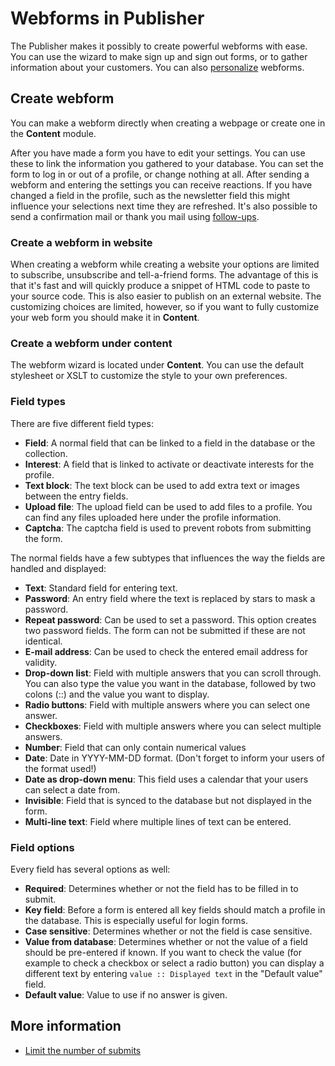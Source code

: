 # Webforms in Publisher

The Publisher makes it possibly to create powerful webforms with ease. 
You can use the wizard to make sign up and sign out forms, or to gather 
information about your customers. You can also [personalize](./personalization) 
webforms.

## Create webform

You can make a webform directly when creating a webpage or create one in 
the **Content** module.

After you have made a form you have to edit your settings. You can use 
these to link the information you gathered to your database. You can set 
the form to log in or out of a profile, or change nothing at all. After 
sending a webform and entering the settings you can receive reactions. If 
you have changed a field in the profile, such as the newsletter field this 
might influence your selections next time they are refreshed. It's also 
possible to send a confirmation mail or thank you mail using [follow-ups](./follow-up-manager).

### Create a webform in website

When creating a webform while creating a website your options are limited 
to subscribe, unsubscribe and tell-a-friend forms. The advantage of this 
is that it's fast and will quickly produce a snippet of HTML code to paste 
to your source code. This is also easier to publish on an external website. 
The customizing choices are limited, however, so if you want to fully customize 
your web form you should make it in **Content**.

### Create a webform under content

The webform wizard is located under **Content**. You can use the default 
stylesheet or XSLT to customize the style to your own preferences.

### Field types

There are five different field types:

* **Field**: A normal field that can be linked to a field in the database 
or the collection.
* **Interest**: A field that is linked to activate or deactivate interests 
for the profile.
* **Text block**: The text block can be used to add extra text or images 
between the entry fields.
* **Upload file**: The upload field can be used to add files to a profile. 
You can find any files uploaded here under the profile information.
* **Captcha**: The captcha field is used to prevent robots from submitting 
the form.

The normal fields have a few subtypes that influences the way the fields 
are handled and displayed:

* **Text**: Standard field for entering text.
* **Password**: An entry field where the text is replaced by stars to 
mask a password.
* **Repeat password**: Can be used to set a password. This option creates 
two password fields. The form can not be submitted if these are not identical.
* **E-mail address**: Can be used to check the entered email address for validity.
* **Drop-down list**: Field with multiple answers that you can scroll 
through. You can also type the value you want in the database, followed by 
two colons (::) and the value you want to display.
* **Radio buttons**: Field with multiple answers where you can select one answer.
* **Checkboxes**: Field with multiple answers where you can select multiple 
answers.
* **Number**: Field that can only contain numerical values
* **Date**: Date in YYYY-MM-DD format. (Don't forget to inform your users 
of the format used!)
* **Date as drop-down menu**: This field uses a calendar that your users 
can select a date from.
* **Invisible**: Field that is synced to the database but not displayed 
in the form.
* **Multi-line text**: Field where multiple lines of text can be entered.

### Field options

Every field has several options as well:

* **Required**: Determines whether or not the field has to be filled in 
to submit.
* **Key field**: Before a form is entered all key fields should match 
a profile in the database. This is especially useful for login forms.
* **Case sensitive**: Determines whether or not the field is case 
sensitive.
* **Value from database**: Determines whether or not the value of a field 
should be pre-entered if known. If you want to check the value 
(for example to check a checkbox or select a radio button) you can 
display a different text by entering `value :: Displayed text` in the 
"Default value" field.
* **Default value**: Value to use if no answer is given.

## More information

* [Limit the number of submits](./limit-the-number-of-times-a-web-form-can-be-submitted)
